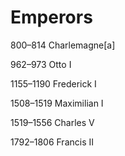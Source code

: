 # Emperors

800–814
Charlemagne[a]

962–973
Otto I

1155–1190
Frederick I

1508–1519
Maximilian I

1519–1556
Charles V

1792–1806
Francis II